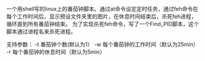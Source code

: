 一个用shell写的linux上的番茄钟脚本。通过at命令设定定时任务，通过feh命令在每个工作时间后，显示预设文件夹里的图片，在休息时间结束后，杀死feh进程，循环直到所有番茄钟结束。
为了实现杀死feh命令，写了一个Find_PID脚本，这个脚本通过进程名来杀死进程。

支持参数：
-t 番茄钟个数(默认为1）
-w 每个番茄钟的工作时间（默认为25min）
-r 每个番茄钟的休息时间（默认为5min）
